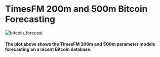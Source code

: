 # TimesFM 200m and 500m Bitcoin Forecasting

![bitcoin_forecast](https://github.com/user-attachments/assets/2cce5a7d-c4ed-4b29-9841-5230d35df517)
#### The plot above shows the TimesFM 200m and 500m parameter models forecasting on a recent Bitcoin database. 
